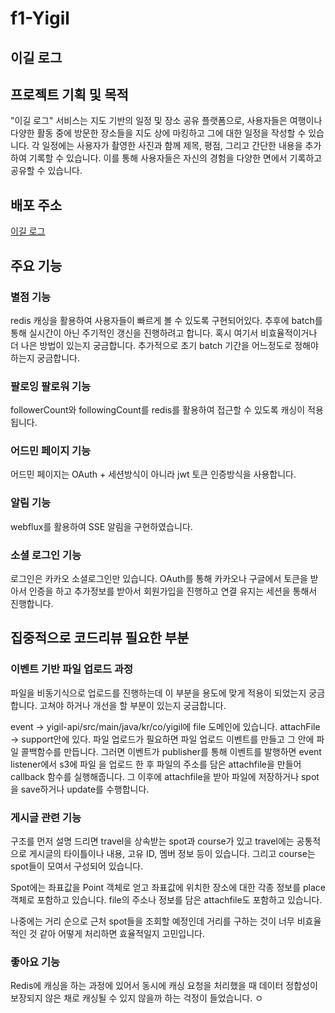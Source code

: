 # f1-Yigil
 
##  이길 로그

## 프로젝트 기획 및 목적
 
"이길 로그" 서비스는 지도 기반의 일정 및 장소 공유 플랫폼으로, 사용자들은 여행이나 다양한 활동
중에 방문한 장소들을 지도 상에 마킹하고 그에 대한 일정을 작성할 수 있습니다. 각 일정에는 사용자가
촬영한 사진과 함께 제목, 평점, 그리고 간단한 내용을 추가하여 기록할 수 있습니다. 이를 통해 
사용자들은 자신의 경험을 다양한 면에서 기록하고 공유할 수 있습니다.

## 배포 주소

[이길 로그](https://yigil.co.kr)

## 주요 기능

### 별점 기능
redis 캐싱을 활용하여 사용자들이 빠르게 볼 수 있도록 구현되어있다. 추후에 batch를 통해 실시간이 아닌 
주기적인 갱신을 진행하려고 합니다. 혹시 여기서 비효율적이거나 더 나은 방법이 있는지 궁금합니다.
추가적으로 초기 batch 기간을 어느정도로 정해야 하는지 궁금합니다.

### 팔로잉 팔로워 기능
followerCount와 followingCount를 redis를 활용하여 접근할 수 있도록 캐싱이 적용됩니다.

### 어드민 페이지 기능
어드민 페이지는 OAuth + 세션방식이 아니라 jwt 토큰 인증방식을 사용합니다.

### 알림 기능
webflux를 활용하여 SSE 알림을 구현하였습니다.

### 소셜 로그인 기능
로그인은 카카오 소셜로그인만 있습니다.
OAuth를 통해 카카오나 구글에서 토큰을 받아서 인증을 하고 추가정보를 받아서 회원가입을 진행하고
연결 유지는 세션을 통해서 진행합니다.

## 집중적으로 코드리뷰 필요한 부분

### 이벤트 기반 파일 업로드 과정
파일을 비동기식으로 업로드를 진행하는데 이 부분을 용도에 맞게 적용이 되었는지 궁금합니다.
고쳐야 하거나 개선을 할 부분이 있는지 궁금합니다.

event -> yigil-api/src/main/java/kr/co/yigil에 file 도메인에 있습니다.
attachFile -> support안에 있다.
파일 업로드가 필요하면 파일 업로드 이벤트를 만들고 그 안에 파일 콜백함수를 만듭니다.
그러면 이벤트가 publisher를 통해 이벤트를 발행하면 event listener에서 s3에 파일
을 업로드 한 후 파일의 주소를 담은 attachfile을 만들어 callback 함수를 실행해줍니다.
그 이후에 attachfile을 받아 파일에 저장하거나 spot을 save하거나 update를 수행합니다.

### 게시글 관련 기능
구조를 먼저 설명 드리면 travel을 상속받는 spot과 course가 있고 travel에는 공통적으로 
게시글의 타이틀이나 내용, 고유 ID, 멤버 정보 등이 있습니다. 그리고 course는 spot들이 모여서 구성되어 있습니다.

Spot에는 좌표값을 Point 객체로 얻고 좌표값에 위치한 장소에 대한 각종 정보를 place 객체로 포함하고 있습니다.
file의 주소나 정보를 담은 attachfile도 포함하고 있습니다.

나중에는 거리 순으로 근처 spot들을 조회할 예정인데 거리를 구하는 것이 너무 비효율적인 것 같아 
어떻게 처리하면 효율적일지 고민입니다.

### 좋아요 기능
Redis에 캐싱을 하는 과정에 있어서 동시에 캐싱 요청을 처리했을 때 데이터 정합성이 보장되지 않은 채로
캐싱될 수 있지 않을까 하는 걱정이 들었습니다.
ㅇ
